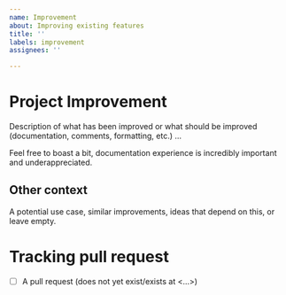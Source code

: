 ```yaml
---
name: Improvement
about: Improving existing features
title: ''
labels: improvement
assignees: ''

---
```


# Project Improvement

Description of what has been improved or what should be improved (documentation, comments, formatting, etc.) &#8230;

Feel free to boast a bit, documentation experience is incredibly important and underappreciated.

## Other context

A potential use case, similar improvements, ideas that depend on this, or leave empty.

# Tracking pull request

 - [ ] A pull request (does not yet exist/exists at <&#8230;>)
